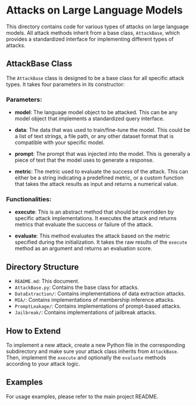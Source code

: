 # Attacks on Large Language Models

This directory contains code for various types of attacks on large language models. All attack methods inherit from a base class, `AttackBase`, which provides a standardized interface for implementing different types of attacks.

## AttackBase Class

The `AttackBase` class is designed to be a base class for all specific attack types. It takes four parameters in its constructor:

### Parameters:

- **model**: The language model object to be attacked. This can be any model object that implements a standardized query interface.
  
- **data**: The data that was used to train/fine-tune the model. This could be a list of text strings, a file path, or any other dataset format that is compatible with your specific model.
  
- **prompt**: The prompt that was injected into the model. This is generally a piece of text that the model uses to generate a response.
  
- **metric**: The metric used to evaluate the success of the attack. This can either be a string indicating a predefined metric, or a custom function that takes the attack results as input and returns a numerical value.

### Functionalities:

- **execute**: This is an abstract method that should be overridden by specific attack implementations. It executes the attack and returns metrics that evaluate the success or failure of the attack.

- **evaluate**: This method evaluates the attack based on the metric specified during the initialization. It takes the raw results of the `execute` method as an argument and returns an evaluation score.

## Directory Structure

- `README.md`: This document.
- `AttackBase.py`: Contains the base class for attacks.
- `DataExtraction/`: Contains implementations of data extraction attacks.
- `MIA/`: Contains implementations of membership inference attacks.
- `PromptLeakage/`: Contains implementations of prompt-based attacks.
- `Jailbreak/`: Contains implementations of jailbreak attacks.

## How to Extend

To implement a new attack, create a new Python file in the corresponding subdirectory and make sure your attack class inherits from `AttackBase`. Then, implement the `execute` and optionally the `evaluate` methods according to your attack logic.

## Examples

For usage examples, please refer to the main project README.

